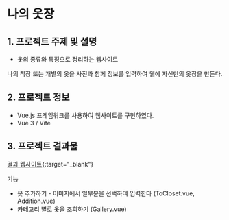 # 나의 옷장

## 1. 프로젝트 주제 및 설명

- 옷의 종류와 특징으로 정리하는 웹사이트

나의 착장 또는 개별의 옷을 사진과 함께 정보를 입력하여 웹에 자신만의 옷장을 만든다.

## 2. 프로젝트 정보

- Vue.js 프레임워크를 사용하여 웹사이트를 구현하였다.
- Vue 3 / Vite

## 3. 프로젝트 결과물

[결과 웹사이트](..){:target="_blank"}

기능

- 옷 추가하기 - 이미지에서 일부분을 선택하여 입력한다 (ToCloset.vue, Addition.vue)
- 카테고리 별로 옷을 조회하기 (Gallery.vue)